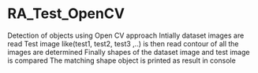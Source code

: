 # RA_Test_OpenCV
Detection of objects using Open CV  approach
Intially dataset images are read 
Test image like(test1, test2, test3 ,..) is then read 
contour of all the images are determined
Finally shapes of the dataset image and test image is compared
The matching shape object is printed as result in console
